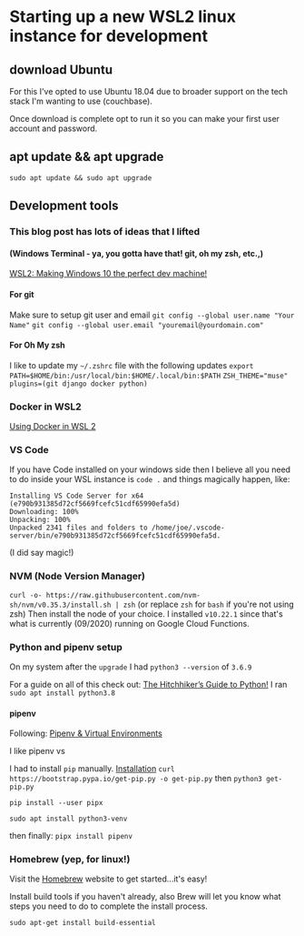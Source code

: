 # Starting up a new WSL2 linux instance for development

## download Ubuntu
For this I've opted to use Ubuntu 18.04 due to broader support on the tech stack I'm wanting to use (couchbase).

Once download is complete opt to run it so you can make your first user account and password.


## apt update && apt upgrade
`sudo apt update && sudo apt upgrade`

## Development tools
### This blog post has lots of ideas that I lifted
#### (Windows Terminal - ya, you gotta have that! git, oh my zsh, etc.,)

[WSL2: Making Windows 10 the perfect dev machine!](https://partlycloudy.blog/2020/06/05/wsl2-making-windows-10-the-perfect-dev-machine/)

#### For git
Make sure to setup git user and email
`git config --global user.name "Your Name"`
`git config --global user.email "youremail@yourdomain.com"`

#### For Oh My zsh
I like to update my `~/.zshrc` file with the following updates
`export PATH=$HOME/bin:/usr/local/bin:$HOME/.local/bin:$PATH`
`ZSH_THEME="muse"`
`plugins=(git django docker python)`

### Docker in WSL2
[Using Docker in WSL 2](https://code.visualstudio.com/blogs/2020/03/02/docker-in-wsl2)

### VS Code
If you have Code installed on your windows side then I believe all you need to do inside your WSL instance is `code .`
and things magically happen, like:
```
Installing VS Code Server for x64 (e790b931385d72cf5669fcefc51cdf65990efa5d)
Downloading: 100%
Unpacking: 100%
Unpacked 2341 files and folders to /home/joe/.vscode-server/bin/e790b931385d72cf5669fcefc51cdf65990efa5d.
```
(I did say magic!)

### NVM (Node Version Manager)
`curl -o- https://raw.githubusercontent.com/nvm-sh/nvm/v0.35.3/install.sh | zsh` (or replace `zsh` for `bash` if you're not using zsh)
 Then install the node of your choice. I installed `v10.22.1` since that's what is currently (09/2020) running on Google Cloud Functions.

### Python and pipenv setup

On my system after the `upgrade` I had `python3 --version` of `3.6.9`

For a guide on all of this check out: [The Hitchhiker’s Guide to Python!](https://docs.python-guide.org/starting/install3/linux/#install3-linux)
I ran `sudo apt install python3.8`

#### pipenv
Following: 
[Pipenv & Virtual Environments](https://pipenv.pypa.io/en/latest/install/#installing-pipenv)

I like pipenv vs 

I had to install `pip` manually.
[Installation](https://pip.pypa.io/en/stable/installing/)
`curl https://bootstrap.pypa.io/get-pip.py -o get-pip.py`
then
`python3 get-pip.py`

`pip install --user pipx`

`sudo apt install python3-venv`

then finally:
`pipx install pipenv`

### Homebrew (yep, for linux!)
Visit the [Homebrew](https://brew.sh/) website to get started...it's easy!

Install build tools if you haven't already, also Brew will let you know what steps you need to do to complete the install process.

`sudo apt-get install build-essential`